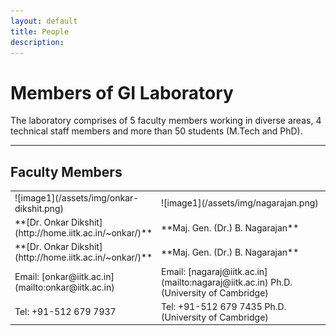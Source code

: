 ```yaml
---
layout: default
title: People
description:
---
```


# Members of GI Laboratory
The laboratory comprises of 5 faculty members working in diverse areas, 4 technical staff members and more than 50 students (M.Tech and PhD).

* * *
## Faculty Members
<table>
<colgroup>
<col width="30%" />
<col width="70%" />
</colgroup>
<tbody>
<tr>
<td markdown="span">![image1](/assets/img/onkar-dikshit.png)</td>
<td markdown="span">![image1](/assets/img/nagarajan.png)</td>
</tr>
<tr>
<td markdown="span">**[Dr. Onkar Dikshit](http://home.iitk.ac.in/~onkar/)**</td>
<td markdown="span">**Maj. Gen. (Dr.) B. Nagarajan**</td>
</tr>
<tr>
<tr>
<td markdown="span">**[Dr. Onkar Dikshit](http://home.iitk.ac.in/~onkar/)**</td>
<td markdown="span">**Maj. Gen. (Dr.) B. Nagarajan**</td>
</tr>
<tr>
<td markdown="span">Email: [onkar@iitk.ac.in](mailto:onkar@iitk.ac.in)</td>
<td markdown="span">Email: [nagaraj@iitk.ac.in](mailto:nagaraj@iitk.ac.in)
Ph.D. (University of Cambridge)
</td>
</tr>
<tr>
<td markdown="span">Tel: +91-512 679 7937</td>
<td markdown="span">Tel: +91-512 679 7435
Ph.D. (University of Cambridge)
</td>
</tr>
</tbody>
</table>

<!--![image1](/assets/img/onkar-dikshit.png) &emsp; &emsp; &emsp; &emsp;&emsp; &emsp;&emsp; &emsp; &emsp; &emsp;&emsp; &emsp; &emsp;&emsp; &emsp; &emsp;&emsp;![image1](/assets/img/nagarajan.png)<br>
**[Dr. Onkar Dikshit](http://home.iitk.ac.in/~onkar/) &emsp; &emsp; &emsp; &emsp;&emsp; &emsp;&emsp; &emsp; &emsp; &emsp;&emsp; &emsp;&emsp;&emsp;&ensp;&nbsp;Maj. Gen. (Dr.) B. Nagarajan**<br>
Ph.D. (University of Cambridge) &emsp; &emsp; &emsp; &emsp; &emsp; &emsp;&emsp; &emsp;&emsp;&ensp;Ph.D. (Ohio State University)<br>
Email: [onkar@iitk.ac.in](mailto:onkar@iitk.ac.in) &emsp; &emsp; &emsp; &emsp; &emsp; &emsp;&emsp; &emsp;&emsp;&emsp;&emsp;&emsp;&emsp;&ensp;Email: [nagaraj@iitk.ac.in](mailto:nagaraj@iitk.ac.in)<br>
Tel: +91-512 679 7937  &emsp; &emsp; &emsp; &emsp; &emsp; &emsp;&emsp; &emsp;&emsp;&emsp;&emsp;&emsp;&emsp;&ensp;&nbsp;Tel: +91-512 679 7435<br>

![image1](/assets/img/Blohani.png) &emsp; &emsp; &emsp; &emsp;&emsp; &emsp;&emsp; &emsp; &emsp; &emsp;&emsp; &emsp; &emsp;&emsp; &emsp; &emsp;&emsp; ![image1](/assets/img/salil_goel.png)<br>
**[Dr. Bharat Lohani](http://home.iitk.ac.in/~blohani/) &emsp; &emsp; &emsp; &emsp;&emsp; &emsp;&emsp; &emsp; &emsp; &emsp;&emsp; &emsp;&emsp;&emsp;&ensp;&ensp;[Dr. Salil Goel](https://sgoel-web.github.io)**<br>
Ph.D. (University of Reading) &emsp; &emsp; &emsp; &emsp; &emsp; &emsp;&emsp; &emsp;&emsp; &emsp;&ensp;&ensp;Ph.D. (University of Melbourne & IIT Kanpur)<br>
Email: [blohani@iitk.ac.in](mailto:blohani@iitk.ac.in) &emsp; &emsp; &emsp; &emsp; &emsp; &emsp;&emsp; &emsp;&emsp;&emsp;&emsp;&emsp;&ensp;&nbsp; Email: [sgoel@iitk.ac.in](mailto:sgoel@iitk.ac.in)<br>
Tel: +91-512 679 7413  &emsp; &emsp; &emsp; &emsp; &emsp; &emsp;&emsp; &emsp;&emsp;&emsp;&emsp;&emsp;&emsp;&ensp;&ensp;&nbsp;Tel: +91-512 679 6179<br>

![image1](/assets/img/Balaji.png)<br>
**[Dr. Balaji Devaraju](http://home.iitk.ac.in/~dbalaji/)**<br>
Ph.D. (University of Stuttgart)<br>
Email: [dbalaji@iitk.ac.in](mailto:dbalaji@iitk.ac.in)<br>
Tel: +91-512 679 2047
* * *
## Technical Staff
![image1](/assets/img/maurya.png) &emsp; &emsp; &emsp; &emsp;&emsp; &emsp;&emsp; &emsp; &emsp; &emsp;&emsp; &emsp; &emsp;&emsp; &emsp; &emsp;&emsp;![image1](/assets/img/harib.png)<br>
**Ram Kewal Maurya** &emsp; &emsp; &emsp;&emsp; &emsp;&emsp;&emsp; &emsp;&emsp;&emsp;&emsp;&emsp;&emsp;&emsp;&ensp;&nbsp;**Hari Babu Prajapti**<br>
Technical Superintendent &emsp; &emsp; &emsp;&emsp; &emsp; &emsp;&emsp;&emsp;&emsp;&emsp;&emsp;&emsp;&ensp;Jr. Technical Superintendent<br>
Email: [maurya@iitk.ac.in](mailto:maurya@iitk.ac.in) &emsp; &emsp; &emsp; &emsp; &emsp; &emsp;&emsp; &emsp;&emsp;&emsp;&emsp;&emsp;&nbsp; Email: [harib@iitk.ac.in](mailto:harib@iitk.ac.in)<br>
Tel: +91-512 679 7722  &emsp; &emsp; &emsp; &emsp; &emsp; &emsp;&emsp; &emsp;&emsp;&emsp;&emsp;&emsp;&emsp;&ensp;&nbsp;Tel: +91-512 679 7722<br>

![image1](/assets/img/Shitla.png) &emsp; &emsp; &emsp; &emsp;&emsp; &emsp;&emsp; &emsp; &emsp; &emsp;&emsp; &emsp; &emsp;&emsp; &emsp; &emsp;&emsp;![image1](/assets/img/vipul.png)<br>
**Shitla Prasad Tripathi** &emsp; &emsp; &emsp;&emsp; &emsp;&emsp;&emsp; &emsp;&emsp;&emsp;&emsp;&emsp;&emsp;&ensp;**Vipul Sharma**<br>
Sr. Technician &emsp; &emsp; &emsp;&emsp; &emsp; &emsp;&emsp;&emsp;&emsp;&emsp;&emsp;&emsp;&emsp;&emsp;&emsp;&emsp;&emsp;&emsp;Jr. Technician<br>
Email: [shitla@iitk.ac.in](mailto:shitla@iitk.ac.in) &emsp; &emsp; &emsp; &emsp; &emsp; &emsp;&emsp; &emsp;&emsp;&emsp;&emsp;&emsp;&ensp;&emsp;Email: [svipul@iitk.ac.in](mailto:svipul@iitk.ac.in)<br>
Tel: +91-512 679 7722  &emsp; &emsp; &emsp; &emsp; &emsp; &emsp;&emsp; &emsp;&emsp;&emsp;&emsp;&emsp;&emsp;&ensp;&nbsp;Tel: +91-512 679 7722<br>

[back](./)

